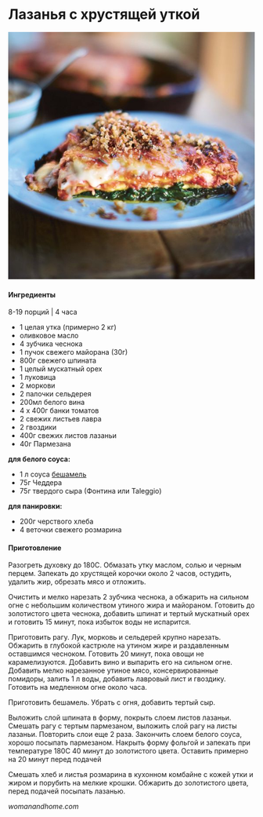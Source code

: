 ﻿---
image: ../../pics/5fe31778438f369ecdca2f09b71e0e15.jpg
---
# Лазанья с хрустящей уткой

![Лазанья с хрустящей уткой](../../pics/5fe31778438f369ecdca2f09b71e0e15.jpg)

#### Ингредиенты

8-19 порций \| 4 часа

* 1 целая утка \(примерно 2 кг\)
* оливковое масло
* 4 зубчика чеснока
* 1 пучок свежего майорана \(30г\)
* 800г свежего шпината
* 1 целый мускатный орех
* 1 луковица
* 2 моркови
* 2 палочки сельдерея
* 200мл белого вина
* 4 х 400г банки томатов
* 2 свежих листьев лавра
* 2 гвоздики
* 400г свежих листов лазаньи
* 40г Пармезана

**для белого соуса:**

* 1 л соуса [бешамель](https://mars9n9.github.io/%D0%A1%D0%BE%D1%83%D1%81%D1%8B/besciamella.html)
* 75г Чеддера
* 75г твердого сыра \(Фонтина или Taleggio\)

**для панировки:**

* 200г черствого хлеба
* 4 веточки свежего розмарина

#### Приготовление

Разогреть духовку до 180C. Обмазать утку маслом, солью и черным перцем. Запекать до хрустящей корочки около 2 часов, остудить, удалить жир, обрезать мясо и отложить.

Очистить и мелко нарезать 2 зубчика чеснока, а обжарить на сильном огне с небольшим количеством утиного жира и майораном. Готовить до золотистого цвета чеснока, добавить шпинат и тертый мускатный орех и готовить 15 минут, пока избыток воды не испарится.

Приготовить рагу. Лук, морковь и сельдерей крупно нарезать. Обжарить в глубокой кастрюле на утином жире и раздавленным оставшимся чесноком. Готовить 20 минут, пока овощи не карамелизуются. Добавить вино и выпарить его на сильном огне. Добавить мелко нарезанное утиное мясо, консервированные помидоры, залить 1 л воды, добавить лавровый лист и гвоздику. Готовить на медленном огне около часа.

Приготовить бешамель. Убрать с огня, добавить тертый сыр.

Выложить слой шпината в форму, покрыть слоем листов лазаньи. Смешать рагу с тертым пармезаном, выложить слой рагу на листы лазаньи. Повторить слои еще 2 раза. Закончить слоем белого соуса, хорошо посыпать пармезаном. Накрыть форму фольгой и запекать при температуре 180C 40 минут до золотистого цвета. Оставить примерно на 20 минут перед подачей

Смешать хлеб и листья розмарина в кухонном комбайне с кожей утки и жиром и порубить на мелкие крошки. Обжарить до золотистого цвета, перед подачей посыпать лазанью.

*womanandhome.com*

